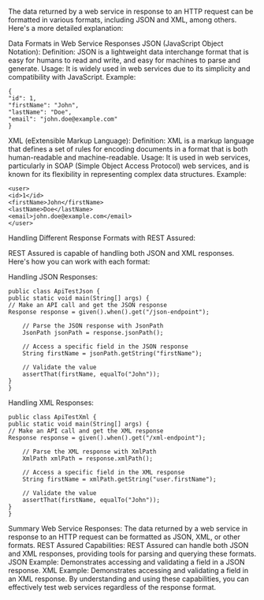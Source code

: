 The data returned by a web service in response to an HTTP request can be formatted in various formats, 
including JSON and XML, among others. 
Here's a more detailed explanation:

Data Formats in Web Service Responses
JSON (JavaScript Object Notation):
Definition: JSON is a lightweight data interchange format that is easy for humans to read and write, 
and easy for machines to parse and generate.
Usage: It is widely used in web services due to its simplicity and compatibility with JavaScript.
Example:

    {
    "id": 1,
    "firstName": "John",
    "lastName": "Doe",
    "email": "john.doe@example.com"
    }
XML (eExtensible Markup Language):
Definition: 
XML is a markup language that defines a set of rules for encoding documents in a format that is 
both human-readable and machine-readable.
Usage: It is used in web services, particularly in SOAP (Simple Object Access Protocol) web services, 
and is known for its flexibility in representing complex data structures.
Example:
    
    <user>
    <id>1</id>
    <firstName>John</firstName>
    <lastName>Doe</lastName>
    <email>john.doe@example.com</email>
    </user>

Handling Different Response Formats with REST Assured:

REST Assured is capable of handling both JSON and XML responses. Here's how you can work with each format:

Handling JSON Responses:

    public class ApiTestJson {
    public static void main(String[] args) {
    // Make an API call and get the JSON response
    Response response = given().when().get("/json-endpoint");

        // Parse the JSON response with JsonPath
        JsonPath jsonPath = response.jsonPath();

        // Access a specific field in the JSON response
        String firstName = jsonPath.getString("firstName");

        // Validate the value
        assertThat(firstName, equalTo("John"));
    }
    }

Handling XML Responses:

    public class ApiTestXml {
    public static void main(String[] args) {
    // Make an API call and get the XML response
    Response response = given().when().get("/xml-endpoint");

        // Parse the XML response with XmlPath
        XmlPath xmlPath = response.xmlPath();

        // Access a specific field in the XML response
        String firstName = xmlPath.getString("user.firstName");

        // Validate the value
        assertThat(firstName, equalTo("John"));
    }
    }

Summary
Web Service Responses: 
The data returned by a web service in response to an HTTP request can be formatted as JSON, XML, or other formats.
REST Assured Capabilities: 
REST Assured can handle both JSON and XML responses, providing tools for parsing and querying these formats.
JSON Example: 
Demonstrates accessing and validating a field in a JSON response.
XML Example: 
Demonstrates accessing and validating a field in an XML response.
By understanding and using these capabilities, you can effectively test web services regardless of the response format.







